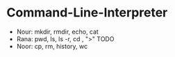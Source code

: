 # Command-Line-Interpreter

- Nour: mkdir, rmdir, echo, cat
- Rana: pwd, ls, ls -r, cd , ">" TODO
- Noor: cp, rm, history, wc
